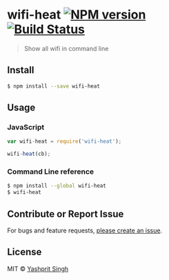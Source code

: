 # wifi-heat [![NPM version][npm-image]][npm-url] [![Build Status][travis-image]][travis-url]

> Show all wifi in command line


## Install

```sh
$ npm install --save wifi-heat
```

## Usage

### JavaScript

```js
var wifi-heat = require('wifi-heat');

wifi-heat(cb);
```

### Command Line reference

```sh
$ npm install --global wifi-heat
$ wifi-heat
```

## Contribute or Report Issue
For bugs and feature requests, [please create an issue][issue-url].


## License

MIT © [Yashprit Singh](http://yashprit.com)

[issue-url]: https://github.com/yashprit/wifi-heat/issues
[npm-url]: https://npmjs.org/package/wifi-heat
[npm-image]: https://badge.fury.io/js/wifi-heat.svg
[travis-url]: https://travis-ci.org/yashprit/wifi-heat
[travis-image]: https://travis-ci.org/yashprit/wifi-heat.svg?branch=master
